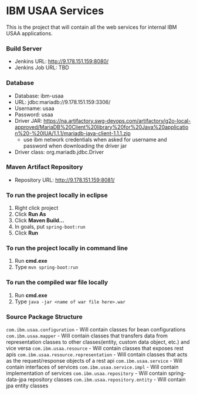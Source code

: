 # IBM USAA Services
This is the project that will contain all the web services for internal IBM USAA applications.

### Build Server
 - Jenkins URL: http://9.178.151.159:8080/  
 - Jenkins Job URL: TBD
   
### Database
 - Database: ibm-usaa  
 - URL: jdbc:mariadb://9.178.151.159:3306/  
 - Username: usaa  
 - Password: usaa  
 - Driver JAR: https://na.artifactory.swg-devops.com/artifactory/g2o-local-approved/MariaDB%20Client%20library%20for%20Java%20application%20-%20IUA/1.1.1/mariadb-java-client-1.1.1.zip
    - use ibm network credentials when asked for username and password when downloading the driver jar
 - Driver class: org.mariadb.jdbc.Driver  
   
### Maven Artifact Repository 
 - Repository URL: http://9.178.151.159:8081/  

### To run the project locally in eclipse
1. Right click project  
2. Click **Run As**  
3. Click **Maven Build...**  
4. In goals, put `spring-boot:run`
5. Click **Run**
    
### To run the project locally in command line
1. Run **cmd.exe**
2. Type `mvn spring-boot:run`

### To run the compiled war file locally
1. Run **cmd.exe**
2. Type `java -jar <name of war file here>.war`

### Source Package Structure 
`com.ibm.usaa.configuration` - Will contain classes for bean configurations
`com.ibm.usaa.mapper` - Will contain classes that transfers data from representation classes to other classes(entity, custom data object, etc.) and vice versa
`com.ibm.usaa.resource` - Will contain classes that exposes rest apis
`com.ibm.usaa.resource.representation` - Will contain classes that acts as the request/response objects of a rest api
`com.ibm.usaa.service` - Will contain interfaces of services
`com.ibm.usaa.service.impl` - Will contain implementation of services
`com.ibm.usaa.repository` - Will contain spring-data-jpa repository classes
`com.ibm.usaa.repository.entity` - Will contain jpa entity classes